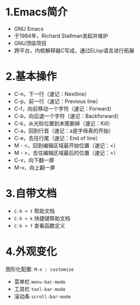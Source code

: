 # 1.Emacs简介

- GNU Emacs
- 于1984年，Richard Stallman发起并维护
- GNU顶级项目
- 跨平台，内核解释器C写成，通过ELisp语言进行拓展

# 2.基本操作

- C-n，下一行（速记：Nextline）
- C-p，前一行（速记：Previous line）
- C-f，向前移动一个字符（速记：Forward）
- C-b，向后退一个字符（速记：Backforward）
- C-k，从光标位置到末尾删掉（速记：Kill）
- C-a，回到行首（速记：a是字母表的开始）
- C-e，去往行尾（速记：End of line）
- M - <，回到编辑区域最开始位置（速记：<）
- M - >，去往编辑区域最后的位置（速记：>）
- C-v，向下翻一屏
- M-v，向上翻一屏

# 3.自带文档

- `C-h + t` 帮助文档
- `C-h + k` 快捷键帮助文档
- `C-h + f` 查看函数定义

# 4.外观变化

图形化配置: `M-x : customize`

- 菜单栏 `menu-bar-mode`
- 工具栏 `tool-bar-mode`
- 滚动条 `scroll-bar-mode`

# 
